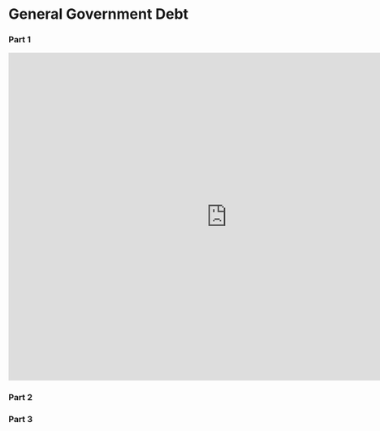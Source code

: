
# General Government Debt

### Part 1
<iframe src="https://data.oecd.org/chart/7b4N" width="860" height="645" style="border: 0" mozallowfullscreen="true" webkitallowfullscreen="true" allowfullscreen="true"><a href="https://data.oecd.org/chart/7b4N" target="_blank">OECD Chart: General government debt, Total, % of GDP, Annual, 2022</a></iframe>


### Part 2
<div class="flourish-embed flourish-chart" data-src="visualisation/14950470"><script src="https://public.flourish.studio/resources/embed.js"></script></div>


### Part 3
<div class="flourish-embed flourish-scatter" data-src="visualisation/14951424"><script src="https://public.flourish.studio/resources/embed.js"></script></div>
